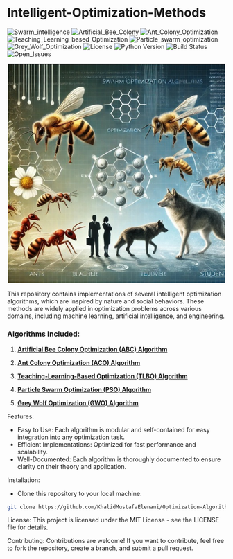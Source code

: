 # Intelligent-Optimization-Methods
![Swarm_intelligence](https://img.shields.io/badge/Swarm%20intelligence%20-%20brown?style=plastic)
![Artificial_Bee_Colony](https://img.shields.io/badge/Artificial_Bee_Colony-2005-%20teal?style=plastic)
![Ant_Colony_Optimization](https://img.shields.io/badge/Ant_Colony_Optimization-2011-%20teal?style=plastic)
![Teaching_Learning_based_Optimization](https://img.shields.io/badge/Teaching_Learning_based_Optimization-2011-%20teal?style=plastic)
![Particle_swarm_optimization](https://img.shields.io/badge/Particle_swarm_optimization-1995-%20teal?style=plastic)
![Grey_Wolf_Optimization](https://img.shields.io/badge/Grey_Wolf_Optimization-2014-%20teal?style=plastic)
![License](https://img.shields.io/badge/license%20-%20MIT%20-%20darkred?style=plastic)
![Python Version](https://img.shields.io/badge/Python-3-%20teal?style=plastic)
![Build Status](https://img.shields.io/badge/build-passing-brightgreen)
![Open_Issues](https://img.shields.io/badge/Issues%20-%200%20-%20orange?style=plastic)

<p align="center">
  <img src="Swarm_intelligence.png" width="500"/>
</p>

This repository contains implementations of several intelligent optimization algorithms, which are inspired by nature and social behaviors. 
These methods are widely applied in optimization problems across various domains, including machine learning, artificial intelligence, and engineering.

### Algorithms Included:
1. **[Artificial Bee Colony Optimization (ABC) Algorithm](https://github.com/KhalidMustafaElenani/Artificial-Bee-Colony-optimization-Algorithm)**

2. **[Ant Colony Optimization (ACO) Algorithm](https://github.com/KhalidMustafaElenani/Ant-Colony-Optimization-Algorithm)**

3. **[Teaching-Learning-Based Optimization (TLBO) Algorithm](https://github.com/KhalidMustafaElenani/Teaching-Learning-Based-Optimization-Algorithm)**

4. **[Particle Swarm Optimization (PSO) Algorithm](https://github.com/KhalidMustafaElenani/Particle-Swarm-Optimization-Algorithm)**

5. **[Grey Wolf Optimization (GWO) Algorithm](https://github.com/KhalidMustafaElenani/Grey-Wolf-Optimization-Algorithm)**


Features:
-  Easy to Use: Each algorithm is modular and self-contained for easy integration into any optimization task.
-  Efficient Implementations: Optimized for fast performance and scalability.
-  Well-Documented: Each algorithm is thoroughly documented to ensure clarity on their theory and application.

Installation:
-  Clone this repository to your local machine:
```bash
git clone https://github.com/KhalidMustafaElenani/Optimization-Algorithms-Suite.git
```
License:
This project is licensed under the MIT License - see the LICENSE file for details.

Contributing:
Contributions are welcome! If you want to contribute, feel free to fork the repository, create a branch, and submit a pull request.

